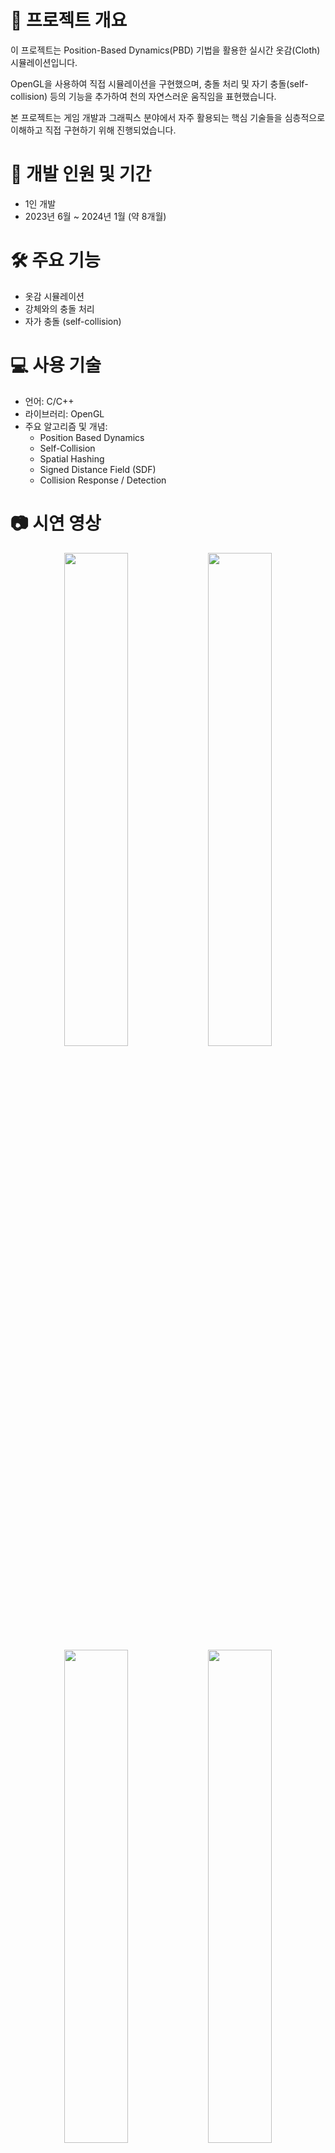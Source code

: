 # 🧾 프로젝트 개요
이 프로젝트는 Position-Based Dynamics(PBD) 기법을 활용한 실시간 옷감(Cloth) 시뮬레이션입니다.  

OpenGL을 사용하여 직접 시뮬레이션을 구현했으며, 충돌 처리 및 자기 충돌(self-collision) 등의 기능을 추가하여 천의 자연스러운 움직임을 표현했습니다.  

본 프로젝트는 게임 개발과 그래픽스 분야에서 자주 활용되는 핵심 기술들을 심층적으로 이해하고 직접 구현하기 위해 진행되었습니다.



# 📆 개발 인원 및 기간
- 1인 개발
- 2023년 6월 ~ 2024년 1월 (약 8개월)



# 🛠️ 주요 기능
- 옷감 시뮬레이션
- 강체와의 충돌 처리
- 자가 충돌 (self-collision)



# 💻 사용 기술
- 언어: C/C++
- 라이브러리: OpenGL
- 주요 알고리즘 및 개념:
  - Position Based Dynamics
  - Self-Collision
  - Spatial Hashing
  - Signed Distance Field (SDF)
  - Collision Response / Detection


# 📷 시연 영상
<p align="center">
  <img src="https://github.com/user-attachments/assets/d5d32641-b39b-4eab-a043-562b6b4733d0" width="45%">
  <img src="https://github.com/user-attachments/assets/1067f577-b406-459e-b1f0-2a61fac2f832" width="45%"><br>
  <img src="https://github.com/user-attachments/assets/d2097e2b-128f-4d64-b414-85a646177ce7" width="45%">
  <img src="https://github.com/user-attachments/assets/9dc210b0-02c6-498a-8291-258b876346b7" width="45%">
</p>

[🔗 시연 영상 링크 (Youtube)](https://www.youtube.com/playlist?list=PLL7N-Nw3U-P1VskT4llhvH_EJs00NhZ-c)

# 🏆 프로젝트 성과
본 프로젝트를 바탕으로 **2024 한국컴퓨터정보학회 동계 학술대회**에 **제1저자 및 발표자**로 참가하였습니다.

논문 제목: 옷감-고체 충돌에서 떨림 문제를 줄이기 위한 효율적인 SDF 기반 접근 방식

[🔗 논문 링크(DBpia)](https://www.dbpia.co.kr/journal/articleDetail?nodeId=NODE11711777)



# 💡 프로젝트 회고
이 프로젝트를 통해 게임 개발에 활용되는 물리 기반 시뮬레이션의 개념과 구현 방식을 실제로 체험할 수 있었습니다. 옷감 시뮬레이션은 단순한 시각 효과를 넘어, 캐릭터의 의상이나 환경의 상호작용 같은 게임 내 다양한 요소에 자연스러움을 부여하는 핵심 기술입니다.

특히 **Position-Based Dynamics** 기법과 **충돌 처리 및 자가 충돌(self-collision)** 구현 과정을 통해, 현실적인 움직임을 만드는 데 필요한 물리 제약 조건들을 어떻게 모델링하고 해결해야 하는지를 깊이 있게 이해할 수 있었습니다.

이번 프로젝트를 통해 게임 클라이언트 개발자로서 물리 기반 로직을 효과적으로 응용하고, 실제 게임 콘텐츠의 몰입도를 높이는 방향으로 기술을 적용할 수 있는 기반을 마련하게 되었습니다.


# 🔖 관련 블로그 글
- [🔗 자세한 구현 및 학습 과정 정리 (Tistory)](https://coding-l7.tistory.com/category/%EB%AC%BC%EB%A6%AC%20%EA%B8%B0%EB%B0%98%20%EC%8B%9C%EB%AE%AC%EB%A0%88%EC%9D%B4%EC%85%98/Cloth%20Simulation)

  
# 📚 참고 자료

### Position Based Dynamics
- [Position Based Dynamics - Matthias Müller, Bruno Heidelberger, Marcus Hennix, John Ratcliff](https://matthias-research.github.io/pages/publications/posBasedDyn.pdf)

### Self-Collision
- [Cloth Self Collision with Predictive Contacts - Chris Lewin](https://media.contentapi.ea.com/content/dam/eacom/frostbite/files/gdc2018-chrislewin-clothselfcollisionwithpredictivecontacts.pdf)
- https://matthias-research.github.io/pages/tenMinutePhysics/index.html

### Signed Distance Field
- [Generating Signed Distance Fields From Triangle Meshes - J. Andreas Bærentzen and Henrik Aanæs](https://www2.imm.dtu.dk/pubdb/edoc/imm1289.pdf)

### Collision Response
- [Simulation of Clothing with Folds and Wrinkles - R. Bridson, S. Marino, R. Fedkiw](http://physbam.stanford.edu/~fedkiw/papers/stanford2003-06.pdf)
- [Robust High-Resolution Cloth Using Parallelism, History-Based Collisions and Accurate Friction - Andrew Selle et al.](http://physbam.stanford.edu/~fedkiw/papers/stanford2007-06.pdf)

### Collision Detection
- [Local Optimization for Robust Signed Distance Field Collision - Miles Macklin et al.](https://mmacklin.com/sdfcontact.pdf)

